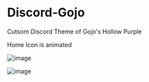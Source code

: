 # Discord-Gojo
Cutsom Discord Theme of Gojo's Hollow Purple

Home Icon is animated

![image](https://github.com/mOdboss-Studios/Discord-Gojo/assets/173762961/a17a9f2f-b363-4c66-ba7b-68eec82ee2ea)



![image](https://github.com/mOdboss-Studios/Discord-Gojo/assets/173762961/001b39ce-b6d7-4446-81ea-48e1d8d8b2af)


